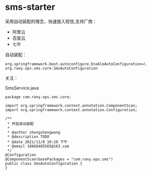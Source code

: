 # sms-starter

采用自动装配的理念，快速接入短信,支持厂商：

- 阿里云
- 百度云
- 七牛

自动装配：

```
org.springframework.boot.autoconfigure.EnableAutoConfiguration=\
org.rany.ops.sms.core.SmsAutoConfiguration
```

关注：

SmsService.java

```
package com.rany.ops.sms.core;

import org.springframework.context.annotation.ComponentScan;
import org.springframework.context.annotation.Configuration;

/**
 * 开启自动装配
 *
 * @author zhongshengwang
 * @description TODO
 * @date 2021/11/8 10:28 下午
 * @email 18668485565@163.com
 */
@Configuration
@ComponentScan(basePackages = "com.rany.ops.sms")
public class SmsAutoConfiguration {
}

```